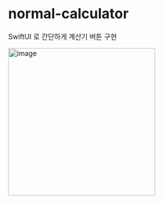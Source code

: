 # normal-calculator

SwiftUI 로 간단하게 계산기 버튼 구현

<img width="300" alt="image" src="https://user-images.githubusercontent.com/81426024/173307783-006c700a-85cf-43de-a659-f3f195f5f778.png">
